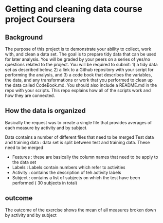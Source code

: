 # Getting and cleaning data course project Coursera
## Background
 
The purpose of this project is to demonstrate your ability to collect, work with, and clean a data set. The goal is to prepare tidy data that can be used for later analysis. You will be graded by your peers on a series of yes/no questions related to the project. You will be required to submit: 1) a tidy data set as described below, 2) a link to a Github repository with your script for performing the analysis, and 3) a code book that describes the variables, the data, and any transformations or work that you performed to clean up the data called CodeBook.md. You should also include a README.md in the repo with your scripts. This repo explains how all of the scripts work and how they are connected.

## How the data is organized
Basically the request was to create a single file that provides averages of each measure by activity and by subject. 

Data contains a number of different files that need to be merged
Test data and training data : data set is split between test and training data. These need to be merged
* Features : these are basically the column names that need to be apply to the data set
* Labels : Labels contain numbers which refer to activities
* Activity : contains the description of teh activity labels
* Subject : contains a list of subjects on which the test have been performed ( 30 subjects in total)

## outcome
The outcome of the exercise shows the mean of all measures broken down by activity and by subject

